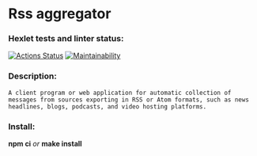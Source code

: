 # Rss aggregator

### Hexlet tests and linter status:
[![Actions Status](https://github.com/l4ught3r/frontend-project-11/actions/workflows/hexlet-check.yml/badge.svg)](https://github.com/l4ught3r/frontend-project-11/actions)
[![Maintainability](https://api.codeclimate.com/v1/badges/b5da8b98e43eeb665e0c/maintainability)](https://codeclimate.com/github/l4ught3r/frontend-project-11/maintainability)
### Description:
    A client program or web application for automatic collection of messages from sources exporting in RSS or Atom formats, such as news headlines, blogs, podcasts, and video hosting platforms.
### Install:
   **npm ci** _or_ **make install**
